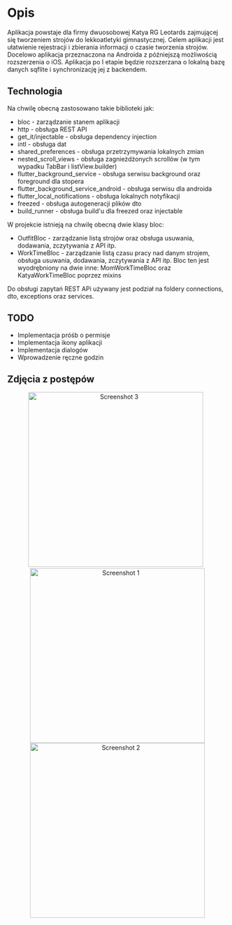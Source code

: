 

# Opis

Aplikacja powstaje dla firmy dwuosobowej Katya RG Leotards zajmującej się tworzeniem strojów do lekkoatletyki gimnastycznej. Celem aplikacji jest ułatwienie rejestracji i zbierania informacji o czasie tworzenia strojów. Docelowo aplikacja przeznaczona na Androida z późniejszą możliwością rozszerzenia o iOS. Aplikacja po I etapie będzie rozszerzana o lokalną bazę danych sqflite i synchronizację jej z backendem.

## Technologia
Na chwilę obecną zastosowano takie biblioteki jak:
  - bloc - zarządzanie stanem aplikacji
  - http - obsługa REST API
  - get_it/injectable - obsługa dependency injection
  - intl - obsługa dat
  - shared_preferences - obsługa przetrzymywania lokalnych zmian
  - nested_scroll_views - obsługa zagnieżdżonych scrollów (w tym wypadku TabBar i listView.builder)
  - flutter_background_service - obsługa serwisu background oraz foreground dla stopera
  - flutter_background_service_android - obsługa serwisu dla androida
  - flutter_local_notifications - obsługa lokalnych notyfikacji
  - freezed - obsługa autogeneracji plików dto
  - build_runner - obsługa build'u dla freezed oraz injectable

W projekcie istnieją na chwilę obecną dwie klasy bloc: 
- OutfitBloc - zarządzanie listą strojów oraz obsługa usuwania, dodawania, zczytywania z API itp. 
- WorkTimeBloc - zarządzanie listą czasu pracy nad danym strojem, obsługa usuwania, dodawania, zczytywania z API itp. Bloc ten jest wyodrębniony na dwie inne: MomWorkTimeBloc oraz KatyaWorkTimeBloc poprzez mixins

Do obsługi zapytań REST APi używany jest podział na foldery connections, dto, exceptions oraz services.


## TODO

- Implementacja próśb o permisje
- Implementacja ikony aplikacji
- Implementacja dialogów
- Wprowadzenie ręczne godzin

## Zdjęcia z postępów

<p align = center>
<img src="https://github.com/Zalezny/outfit_flutter/assets/65240240/90f4e197-7157-472c-95fe-94224746eb2b" alt="Screenshot 3" width="400">
&nbsp
<img src="https://github.com/Zalezny/outfit_flutter/assets/65240240/6f285039-7fdc-4d9f-a5d4-ccbcb0d9330f" alt="Screenshot 1" width="400">
<img src="https://github.com/Zalezny/outfit_flutter/assets/65240240/c6e8f7f1-3b23-415f-9cef-f41070210745" alt="Screenshot 2" width="400">
</p>

